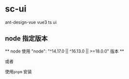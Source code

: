 # sc-ui

ant-design-vue vue3 ts ui

## node 指定版本

** node 使用 "node": "^14.17.0 || ^16.13.0 || >=18.0.0" 版本 **

或者

使用`pnpm` 安装
